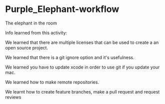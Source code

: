 # Purple_Elephant-workflow
The elephant in the room

Info learned from this activity: 

We learned that there are multiple licenses that can be used to create a an open source project.

We learned that there is a git ignore option and it's usefulness.

We learned you have to update xcode in order to use git if you update your mac.

We learned how to make remote repositories.

We learnt how to create feature branches, make a pull request and request reviews 
